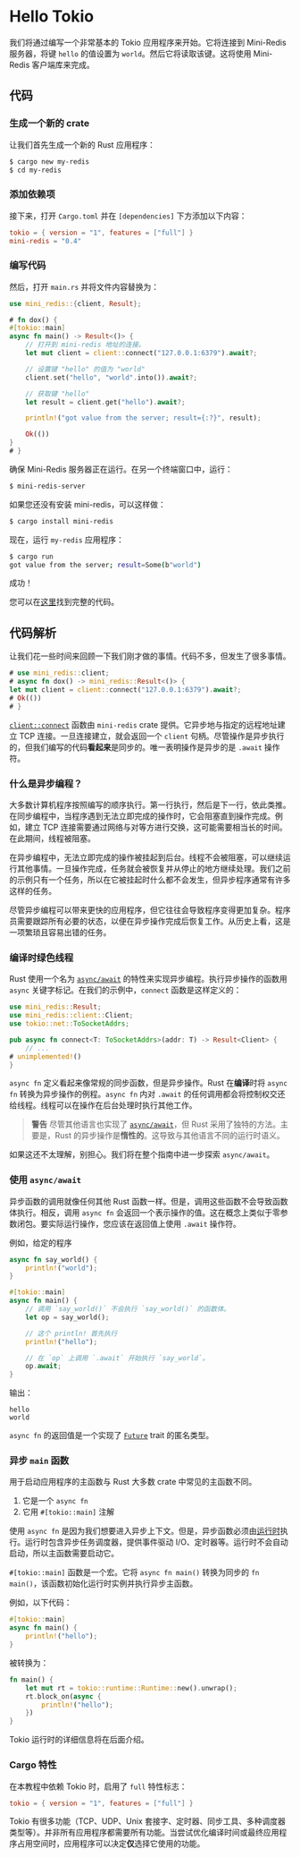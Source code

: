 # Hello Tokio

我们将通过编写一个非常基本的 Tokio 应用程序来开始。它将连接到 Mini-Redis 服务器，将键 `hello` 的值设置为 `world`。然后它将读取该键。这将使用 Mini-Redis 客户端库来完成。

## 代码

### 生成一个新的 crate

让我们首先生成一个新的 Rust 应用程序：

```bash
$ cargo new my-redis
$ cd my-redis
```

### 添加依赖项

接下来，打开 `Cargo.toml` 并在 `[dependencies]` 下方添加以下内容：

```toml
tokio = { version = "1", features = ["full"] }
mini-redis = "0.4"
```

### 编写代码

然后，打开 `main.rs` 并将文件内容替换为：

```rust
use mini_redis::{client, Result};

# fn dox() {
#[tokio::main]
async fn main() -> Result<()> {
    // 打开到 mini-redis 地址的连接。
    let mut client = client::connect("127.0.0.1:6379").await?;

    // 设置键 "hello" 的值为 "world"
    client.set("hello", "world".into()).await?;

    // 获取键 "hello"
    let result = client.get("hello").await?;

    println!("got value from the server; result={:?}", result);

    Ok(())
}
# }
```

确保 Mini-Redis 服务器正在运行。在另一个终端窗口中，运行：

```bash
$ mini-redis-server
```

如果您还没有安装 mini-redis，可以这样做：

```bash
$ cargo install mini-redis
```

现在，运行 `my-redis` 应用程序：

```bash
$ cargo run
got value from the server; result=Some(b"world")
```

成功！

您可以在[这里][full]找到完整的代码。

[full]: https://github.com/tokio-rs/website/blob/master/tutorial-code/hello-tokio/src/main.rs

## 代码解析

让我们花一些时间来回顾一下我们刚才做的事情。代码不多，但发生了很多事情。

```rust
# use mini_redis::client;
# async fn dox() -> mini_redis::Result<()> {
let mut client = client::connect("127.0.0.1:6379").await?;
# Ok(())
# }
```

[`client::connect`] 函数由 `mini-redis` crate 提供。它异步地与指定的远程地址建立 TCP 连接。一旦连接建立，就会返回一个 `client` 句柄。尽管操作是异步执行的，但我们编写的代码**看起来**是同步的。唯一表明操作是异步的是 `.await` 操作符。

[`client::connect`]: https://docs.rs/mini-redis/0.4/mini_redis/client/fn.connect.html

### 什么是异步编程？

大多数计算机程序按照编写的顺序执行。第一行执行，然后是下一行，依此类推。在同步编程中，当程序遇到无法立即完成的操作时，它会阻塞直到操作完成。例如，建立 TCP 连接需要通过网络与对等方进行交换，这可能需要相当长的时间。在此期间，线程被阻塞。

在异步编程中，无法立即完成的操作被挂起到后台。线程不会被阻塞，可以继续运行其他事情。一旦操作完成，任务就会被恢复并从停止的地方继续处理。我们之前的示例只有一个任务，所以在它被挂起时什么都不会发生，但异步程序通常有许多这样的任务。

尽管异步编程可以带来更快的应用程序，但它往往会导致程序变得更加复杂。程序员需要跟踪所有必要的状态，以便在异步操作完成后恢复工作。从历史上看，这是一项繁琐且容易出错的任务。

### 编译时绿色线程

Rust 使用一个名为 [`async/await`] 的特性来实现异步编程。执行异步操作的函数用 `async` 关键字标记。在我们的示例中，`connect` 函数是这样定义的：

```rust
use mini_redis::Result;
use mini_redis::client::Client;
use tokio::net::ToSocketAddrs;

pub async fn connect<T: ToSocketAddrs>(addr: T) -> Result<Client> {
    // ...
# unimplemented!()
}
```

`async fn` 定义看起来像常规的同步函数，但是异步操作。Rust 在**编译**时将 `async fn` 转换为异步操作的例程。`async fn` 内对 `.await` 的任何调用都会将控制权交还给线程。线程可以在操作在后台处理时执行其他工作。

> **警告**
> 尽管其他语言也实现了 [`async/await`]，但 Rust 采用了独特的方法。主要是，Rust 的异步操作是**惰性的**。这导致与其他语言不同的运行时语义。

[`async/await`]: https://en.wikipedia.org/wiki/Async/await

如果这还不太理解，别担心。我们将在整个指南中进一步探索 `async/await`。

### 使用 `async/await`

异步函数的调用就像任何其他 Rust 函数一样。但是，调用这些函数不会导致函数体执行。相反，调用 `async fn` 会返回一个表示操作的值。这在概念上类似于零参数闭包。要实际运行操作，您应该在返回值上使用 `.await` 操作符。

例如，给定的程序

```rust
async fn say_world() {
    println!("world");
}

#[tokio::main]
async fn main() {
    // 调用 `say_world()` 不会执行 `say_world()` 的函数体。
    let op = say_world();

    // 这个 println! 首先执行
    println!("hello");

    // 在 `op` 上调用 `.await` 开始执行 `say_world`。
    op.await;
}
```

输出：

```text
hello
world
```

`async fn` 的返回值是一个实现了 [`Future`] trait 的匿名类型。

[`Future`]: https://doc.rust-lang.org/std/future/trait.Future.html

### 异步 `main` 函数

用于启动应用程序的主函数与 Rust 大多数 crate 中常见的主函数不同。

1. 它是一个 `async fn`
2. 它用 `#[tokio::main]` 注解

使用 `async fn` 是因为我们想要进入异步上下文。但是，异步函数必须由[运行时][runtime]执行。运行时包含异步任务调度器，提供事件驱动 I/O、定时器等。运行时不会自动启动，所以主函数需要启动它。

`#[tokio::main]` 函数是一个宏。它将 `async fn main()` 转换为同步的 `fn main()`，该函数初始化运行时实例并执行异步主函数。

例如，以下代码：

```rust
#[tokio::main]
async fn main() {
    println!("hello");
}
```

被转换为：

```rust
fn main() {
    let mut rt = tokio::runtime::Runtime::new().unwrap();
    rt.block_on(async {
        println!("hello");
    })
}
```

Tokio 运行时的详细信息将在后面介绍。

[runtime]: https://docs.rs/tokio/1/tokio/runtime/index.html

### Cargo 特性

在本教程中依赖 Tokio 时，启用了 `full` 特性标志：

```toml
tokio = { version = "1", features = ["full"] }
```

Tokio 有很多功能（TCP、UDP、Unix 套接字、定时器、同步工具、多种调度器类型等）。并非所有应用程序都需要所有功能。当尝试优化编译时间或最终应用程序占用空间时，应用程序可以决定**仅**选择它使用的功能。
